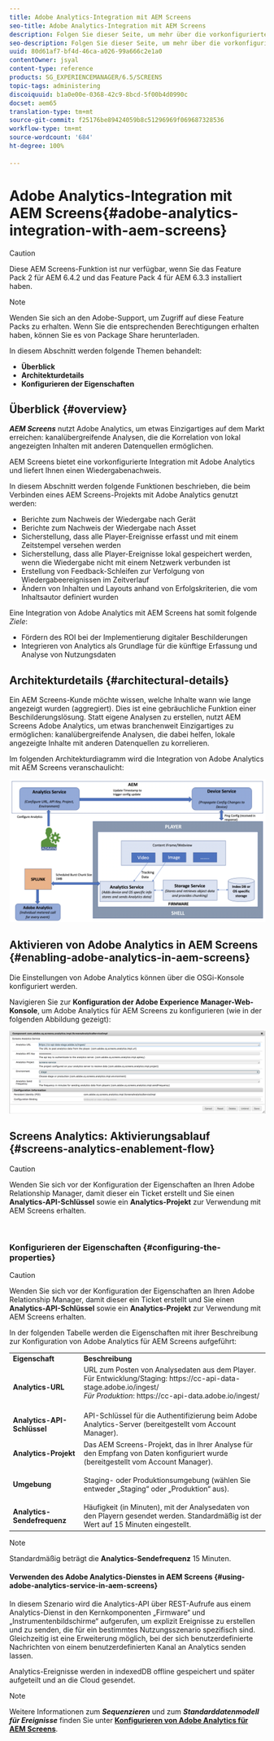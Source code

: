```yaml
---
title: Adobe Analytics-Integration mit AEM Screens
seo-title: Adobe Analytics-Integration mit AEM Screens
description: Folgen Sie dieser Seite, um mehr über die vorkonfigurierte Integration von AEM Screens mit Adobe Analytics zu erfahren und einen Wiedergabenachweis zu erhalten.
seo-description: Folgen Sie dieser Seite, um mehr über die vorkonfigurierte Integration von AEM Screens mit Adobe Analytics zu erfahren und einen Wiedergabenachweis zu erhalten.
uuid: 80d61af7-bf4d-46ca-a026-99a666c2e1a0
contentOwner: jsyal
content-type: reference
products: SG_EXPERIENCEMANAGER/6.5/SCREENS
topic-tags: administering
discoiquuid: b1a0e00e-0368-42c9-8bcd-5f00b4d0990c
docset: aem65
translation-type: tm+mt
source-git-commit: f25176be89424059b8c51296969f069687328536
workflow-type: tm+mt
source-wordcount: '684'
ht-degree: 100%

---
```



# Adobe Analytics-Integration mit AEM Screens{#adobe-analytics-integration-with-aem-screens}

>[!CAUTION]
>
>Diese AEM Screens-Funktion ist nur verfügbar, wenn Sie das Feature Pack 2 für AEM 6.4.2 und das Feature Pack 4 für AEM 6.3.3 installiert haben.

>[!NOTE]
>
>Wenden Sie sich an den Adobe-Support, um Zugriff auf diese Feature Packs zu erhalten. Wenn Sie die entsprechenden Berechtigungen erhalten haben, können Sie es von Package Share herunterladen.

In diesem Abschnitt werden folgende Themen behandelt:

* **Überblick**
* **Architekturdetails**
* **Konfigurieren der Eigenschaften**

## Überblick {#overview}

***AEM Screens*** nutzt Adobe Analytics, um etwas Einzigartiges auf dem Markt erreichen: kanalübergreifende Analysen, die die Korrelation von lokal angezeigten Inhalten mit anderen Datenquellen ermöglichen.

AEM Screens bietet eine vorkonfigurierte Integration mit Adobe Analytics und liefert Ihnen einen Wiedergabenachweis.

In diesem Abschnitt werden folgende Funktionen beschrieben, die beim Verbinden eines AEM Screens-Projekts mit Adobe Analytics genutzt werden:

* Berichte zum Nachweis der Wiedergabe nach Gerät
* Berichte zum Nachweis der Wiedergabe nach Asset
* Sicherstellung, dass alle Player-Ereignisse erfasst und mit einem Zeitstempel versehen werden
* Sicherstellung, dass alle Player-Ereignisse lokal gespeichert werden, wenn die Wiedergabe nicht mit einem Netzwerk verbunden ist
* Erstellung von Feedback-Schleifen zur Verfolgung von Wiedergabeereignissen im Zeitverlauf
* Ändern von Inhalten und Layouts anhand von Erfolgskriterien, die vom Inhaltsautor definiert wurden

Eine Integration von Adobe Analytics mit AEM Screens hat somit folgende *Ziele*:

* Fördern des ROI bei der Implementierung digitaler Beschilderungen
* Integrieren von Analytics als Grundlage für die künftige Erfassung und Analyse von Nutzungsdaten

## Architekturdetails {#architectural-details}

Ein AEM Screens-Kunde möchte wissen, welche Inhalte wann wie lange angezeigt wurden (aggregiert). Dies ist eine gebräuchliche Funktion einer Beschilderungslösung. Statt eigene Analysen zu erstellen, nutzt AEM Screens Adobe Analytics, um etwas branchenweit Einzigartiges zu ermöglichen: kanalübergreifende Analysen, die dabei helfen, lokale angezeigte Inhalte mit anderen Datenquellen zu korrelieren.

Im folgenden Architekturdiagramm wird die Integration von Adobe Analytics mit AEM Screens veranschaulicht:

![screen_shot_2018-09-12at85611am](assets/screen_shot_2018-09-12at85611am.png)

## Aktivieren von Adobe Analytics in AEM Screens {#enabling-adobe-analytics-in-aem-screens}

Die Einstellungen von Adobe Analytics können über die OSGi-Konsole konfiguriert werden.

Navigieren Sie zur **Konfiguration der Adobe Experience Manager-Web-Konsole**, um Adobe Analytics für AEM Screens zu konfigurieren (wie in der folgenden Abbildung gezeigt):

![screen_shot_2018-09-04at25550pm](assets/screen_shot_2018-09-04at25550pm.png)

## Screens Analytics: Aktivierungsablauf {#screens-analytics-enablement-flow}

>[!CAUTION]
>
>Wenden Sie sich vor der Konfiguration der Eigenschaften an Ihren Adobe Relationship Manager, damit dieser ein Ticket erstellt und Sie einen **Analytics-API-Schlüssel** sowie ein **Analytics-Projekt** zur Verwendung mit AEM Screens erhalten.

![]()

### Konfigurieren der Eigenschaften {#configuring-the-properties}

>[!CAUTION]
>
>Wenden Sie sich vor der Konfiguration der Eigenschaften an Ihren Adobe Relationship Manager, damit dieser ein Ticket erstellt und Sie einen **Analytics-API-Schlüssel** sowie ein **Analytics-Projekt** zur Verwendung mit AEM Screens erhalten.

In der folgenden Tabelle werden die Eigenschaften mit ihrer Beschreibung zur Konfiguration von Adobe Analytics für AEM Screens aufgeführt:

<table>
 <tbody>
  <tr>
   <td><strong>Eigenschaft</strong></td>
   <td><strong>Beschreibung</strong></td>
  </tr>
  <tr>
   <td><strong>Analytics-URL</strong></td>
   <td>URL zum Posten von Analysedaten aus dem Player. <br>
   Für Entwicklung/Staging</em>: https://cc-api-data-stage.adobe.io/ingest/<br /> <em>Für Produktion</em>: https://cc-api-data.adobe.io/ingest/</em><br /> <br /></td>
  </tr>
  <tr>
   <td><strong>Analytics-API-Schlüssel</strong></td>
   <td>API-Schlüssel für die Authentifizierung beim Adobe Analytics-Server (bereitgestellt vom Account Manager).</td>
  </tr>
  <tr>
   <td><strong>Analytics-Projekt</strong></td>
   <td>Das AEM Screens-Projekt, das in Ihrer Analyse für den Empfang von Daten konfiguriert wurde (bereitgestellt vom Account Manager).</td>
  </tr>
  <tr>
   <td><strong>Umgebung</strong></td>
   <td><p>Staging- oder Produktionsumgebung (wählen Sie entweder „Staging“ oder „Produktion“ aus).</p></td>
  </tr>
  <tr>
   <td><strong>Analytics-Sendefrequenz</strong></td>
   <td>Häufigkeit (in Minuten), mit der Analysedaten von den Playern gesendet werden. Standardmäßig ist der Wert auf 15 Minuten eingestellt.</td>
  </tr>
 </tbody>
</table>

>[!NOTE]
>
>Standardmäßig beträgt die **Analytics-Sendefrequenz** 15 Minuten.

#### Verwenden des Adobe Analytics-Dienstes in AEM Screens {#using-adobe-analytics-service-in-aem-screens}

In diesem Szenario wird die Analytics-API über REST-Aufrufe aus einem Analytics-Dienst in den Kernkomponenten „Firmware“ und „Instrumentenbildschirme“ aufgerufen, um explizit Ereignisse zu erstellen und zu senden, die für ein bestimmtes Nutzungsszenario spezifisch sind. Gleichzeitig ist eine Erweiterung möglich, bei der sich benutzerdefinierte Nachrichten von einem benutzerdefinierten Kanal an Analytics senden lassen.

Analytics-Ereignisse werden in indexedDB offline gespeichert und später aufgeteilt und an die Cloud gesendet.

>[!NOTE]
>
>Weitere Informationen zum ***Sequenzieren*** und zum ***Standarddatenmodell für Ereignisse*** finden Sie unter **[Konfigurieren von Adobe Analytics für AEM Screens](configuring-adobe-analytics-aem-screens.md)**.

